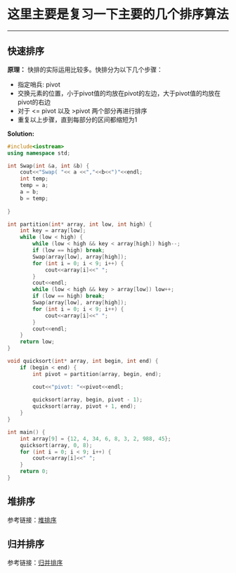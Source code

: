 # 这里主要是复习一下主要的几个排序算法
---
## 快速排序
**原理：** 快排的实际运用比较多。快排分为以下几个步骤：
- 指定哨兵: pivot
- 交换元素的位置，小于pivot值的均放在pivot的左边，大于pivot值的均放在pivot的右边
- 对于 <= pivot 以及 >pivot 两个部分再进行排序
- 重复以上步骤，直到每部分的区间都缩短为1

**Solution:**  
```cpp
#include<iostream>
using namespace std;

int Swap(int &a, int &b) {
	cout<<"Swap( "<< a <<","<<b<<")"<<endl;
	int temp;
	temp = a;
	a = b;
	b = temp;
	
}

int partition(int* array, int low, int high) {
	int key = array[low];
	while (low < high) {
		while (low < high && key < array[high]) high--;
		if (low == high) break;
		Swap(array[low], array[high]);
		for (int i = 0; i < 9; i++) {
			cout<<array[i]<<" ";
		}
		cout<<endl;
		while (low < high && key > array[low]) low++;
		if (low == high) break;
		Swap(array[low], array[high]);
		for (int i = 0; i < 9; i++) {
			cout<<array[i]<<" ";
		}
		cout<<endl;
	}
	return low;
}

void quicksort(int* array, int begin, int end) {
	if (begin < end) {
		int pivot = partition(array, begin, end);

		cout<<"pivot: "<<pivot<<endl;
		
		quicksort(array, begin, pivot - 1);
		quicksort(array, pivot + 1, end);
	}
}

int main() {
	int array[9] = {12, 4, 34, 6, 8, 3, 2, 988, 45};
	quicksort(array, 0, 8);
	for (int i = 0; i < 9; i++) {
		cout<<array[i]<<" ";
	}
	return 0;
} 
```

## 堆排序
参考链接：[堆排序](https://www.cnblogs.com/skywang12345/p/3602162.html)

## 归并排序
参考链接：[归并排序](https://www.cnblogs.com/rio2607/p/4489893.html)
